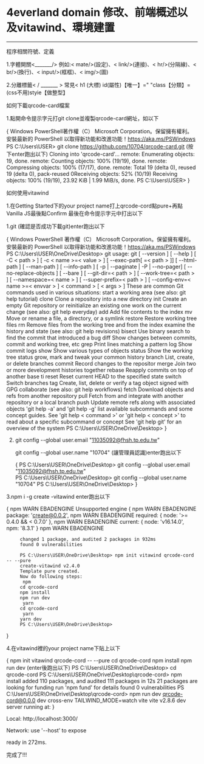 # 4everland domain 修改、前端概述以及vitawind、環境建置
------------------------------------------------------------
程序相關符號、定義

  1.字體開關<_______/>
       例如:< mate/>(設定)、< link/>(連接)、< hr/>(分隔線)、< br/>(換行)、< input/>(框框)、< img/>(圖)
  
  2.分離標籤< / _______ >
  常見< h1 (大標) id(屬性)【唯一】="     "class【分類】=           
    (css不用)styie【做整型】

如何下載qrcode-card檔案

  1.點開命令提示字元打git clone並複製qrcode-card網址，如以下

   {
     Windows PowerShell著作權（C） Microsoft Corporation。保留擁有權利。
     安裝最新的 PowerShell 以取得新功能和改進功能！https://aka.ms/PSWindows
     PS C:\Users\USER> git clone https://github.com/10704/qrcode-card.git   (按下enter跑出以下)
     Cloning into 'qrcode-card'...
     remote: Enumerating objects: 19, done.
     remote: Counting objects: 100% (19/19), done.
     remote: Compressing objects: 100% (17/17), done.
     remote: Total 19 (delta 0), reused 19 (delta 0), pack-reused 0Receiving objects:  52% (10/19)
     Receiving objects: 100% (19/19), 23.92 KiB | 1.99 MiB/s, done.
     PS C:\Users\USER>
   }

如何使用vitawind

  1.在Getting Started下的your project name打上qrcode-cord點pure+再點Vanilla JS最後點Confirm
最後在命令提示字元中打出以下

  1.git (確認是否成功下載git)enter跑出以下

   {
    Windows PowerShell
    著作權（C） Microsoft Corporation。保留擁有權利。
    安裝最新的 PowerShell 以取得新功能和改進功能！https://aka.ms/PSWindows
    PS C:\Users\USER\OneDrive\Desktop> git
    usage: git [ --version ] [ --help ] [ -C < path > ] [ -c < name >=< value > ]
               [ --exec-path[ =< path > ]] [ --html-path ] [ --man-path ] [ --info-path ]
               [ -p | --paginate | -P | --no-pager] [ --no-replace-objects ] [ --bare ]
               [ --git-dir=< path > ] [ --work-tree=< path > ] [ --namespace=< name > ]
               [ --super-prefix=< path > ] [ --config-env=< name >=< envvar > ]
               < command > [ < args > ]
      These are common Git commands used in various situations:
      start a working area (see also: git help tutorial)
         clone     Clone a repository into a new directory
         init      Create an empty Git repository or reinitialize an existing one
      work on the current change (see also: git help everyday)
         add       Add file contents to the index
         mv        Move or rename a file, a directory, or a symlink
         restore   Restore working tree files
         rm        Remove files from the working tree and from the index
      examine the history and state (see also: git help revisions)
         bisect    Use binary search to find the commit that introduced a bug
         diff      Show changes between commits, commit and working tree, etc
         grep      Print lines matching a pattern
         log       Show commit logs
         show      Show various types of objects
         status    Show the working tree status
      grow, mark and tweak your common history
         branch    List, create, or delete branches
         commit    Record changes to the repositor
         merge     Join two or more development histories together
         rebase    Reapply commits on top of another base ti
         reset     Reset current HEAD to the specified state
         switch    Switch branches
         tag       Create, list, delete or verify a tag object signed with GPG
      collaborate (see also: git help workflows)
         fetch     Download objects and refs from another repository
         pull      Fetch from and integrate with another repository or a local branch
         push      Update remote refs along with associated objects
      'git help -a' and 'git help -g' list available subcommands and some
      concept guides. See 'git help < command >' or 'git help < concept >'
      to read about a specific subcommand or concept
      See 'git help git' for an overview of the system
      PS C:\Users\USER\OneDrive\Desktop>
   }
   
2. git config --global user.email "11035092@fhsh.tp.edu.tw"

   git config --global user.name "10704"  (讓管理員認識)enter跑出以下
   
   {
        PS C:\Users\USER\OneDrive\Desktop> git config --global user.email "11035092@fhsh.tp.edu.tw"  
        PS C:\Users\USER\OneDrive\Desktop> git config --global user.name "10704"
        PS C:\Users\USER\OneDrive\Desktop>
   }
 
3.npm i -g create -vitawind    enter跑出以下

   {
         npm WARN EBADENGINE Unsupported engine {
         npm WARN EBADENGINE   package: 'create@0.0.2',
         npm WARN EBADENGINE   required: { node: '>= 0.4.0 && < 0.7.0' },
         npm WARN EBADENGINE   current: { node: 'v16.14.0', npm: '8.3.1' }
         npm WARN EBADENGINE 

         changed 1 package, and audited 2 packages in 932ms
         found 0 vulnerabilities

         PS C:\Users\USER\OneDrive\Desktop> npm init vitawind qrcode-cord -- --pure
         create-vitawind v2.4.0
         Template pure created.
         Now do following steps:
          npm
         cd qrcode-cord
         npm install
         npm run dev
          yarn
         cd qrcode-cord
          yarn
         yarn dev
         PS C:\Users\USER\OneDrive\Desktop>
   }
        
4.在vitawind裡的your project name下貼上以下

{
   npm init vitawind qrcode-cord -- --pure
   cd qrcode-cord
   npm install
   npm run dev   (enter後跑出以下)
   PS C:\Users\USER\OneDrive\Desktop> cd qrcode-cord
   PS C:\Users\USER\OneDrive\Desktop\qrcode-cord> npm install
   added 110 packages, and audited 111 packages in 12s
   21 packages are looking for funding
   run 'npm fund' for details
   found 0 vulnerabilities
   PS C:\Users\USER\OneDrive\Desktop\qrcode-cord> npm run dev
   qrcode-cord@0.0.0 dev 
   cross-env TAILWIND_MODE=watch vite
   vite v2.8.6 dev server running at:
}

   Local: http://localhost:3000/

   Network: use '--host' to expose

   ready in 272ms.

   完成了!!!



